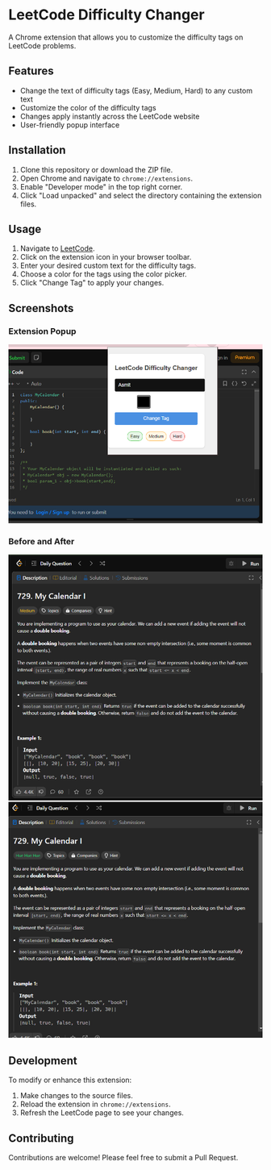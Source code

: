 # LeetCode Difficulty Changer

A Chrome extension that allows you to customize the difficulty tags on LeetCode problems.

<!-- ![LeetCode Difficulty Changer Demo](screenshots/demo.gif) -->

## Features

- Change the text of difficulty tags (Easy, Medium, Hard) to any custom text
- Customize the color of the difficulty tags
- Changes apply instantly across the LeetCode website
- User-friendly popup interface

## Installation

1. Clone this repository or download the ZIP file.
2. Open Chrome and navigate to `chrome://extensions`.
3. Enable "Developer mode" in the top right corner.
4. Click "Load unpacked" and select the directory containing the extension files.

## Usage

1. Navigate to [LeetCode](https://leetcode.com).
2. Click on the extension icon in your browser toolbar.
3. Enter your desired custom text for the difficulty tags.
4. Choose a color for the tags using the color picker.
5. Click "Change Tag" to apply your changes.

## Screenshots

### Extension Popup

![Extension Popup](screenshots/popup.png)

### Before and After

![Before](screenshots/before.png)
![After](screenshots/after.png)

## Development

To modify or enhance this extension:

1. Make changes to the source files.
2. Reload the extension in `chrome://extensions`.
3. Refresh the LeetCode page to see your changes.

## Contributing

Contributions are welcome! Please feel free to submit a Pull Request.
